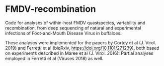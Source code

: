 # FMDV-recombination
Code for analyses of within-host FMDV quasispecies, variability and recombination, from deep sequencing of natural and experimental infections of Foot-and-Mouth Disease Virus in buffaloes.

These analyses were implemented for the papers by Cortey et al (J. Virol. 2019) and Ferretti et al (bioRxiv, https://doi.org/10.1101/271239), both based on experiments described in Maree et al (J. Virol. 2016). Partial analyses employed in Ferretti et al (Viruses 2018) as well.

